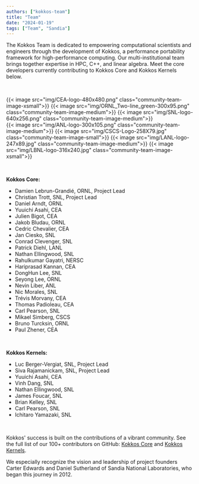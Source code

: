 ```yaml
---
authors: ["kokkos-team"]
title: "Team"
date: "2024-01-19"
tags: ["Team", "Sandia"]
---
```


The Kokkos Team is dedicated to empowering computational scientists and
engineers through the development of Kokkos, a performance portability
framework for high-performance computing. Our multi-institutional team brings
together expertise in HPC, C++, and linear algebra.  Meet the core developers
currently contributing to Kokkos Core and Kokkos Kernels below.

&nbsp;

<span class="botline">
{{< image src="img/CEA-logo-480x480.png"           class="community-team-image-xsmall">}}
{{< image src="img/ORNL_Two-line_green-300x95.png" class="community-team-image-medium">}}
{{< image src="img/SNL-logo-640x256.png"           class="community-team-image-medium">}}
</span>

<br>

<span class="botline">
{{< image src="img/ANL-logo-300x105.png"           class="community-team-image-medium">}}
{{< image src="img/CSCS-Logo-258X79.jpg"           class="community-team-image-small">}}
{{< image src="img/LANL-logo-247x89.jpg"           class="community-team-image-medium">}}
{{< image src="img/LBNL-logo-316x240.jpg"          class="community-team-image-xsmall">}}
</span>

&nbsp;

**Kokkos Core:**
- Damien Lebrun-Grandié, ORNL, Project Lead
- Christian Trott, SNL, Project Lead
- Daniel Arndt, ORNL
- Yuuichi Asahi, CEA
- Julien Bigot, CEA
- Jakob Bludau, ORNL
- Cedric Chevalier, CEA
- Jan Ciesko, SNL
- Conrad Clevenger, SNL
- Patrick Diehl, LANL
- Nathan Ellingwood, SNL
- Rahulkumar Gayatri, NERSC
- Hariprasad Kannan, CEA
- DongHun Lee, SNL
- Seyong Lee, ORNL
- Nevin Liber, ANL
- Nic Morales, SNL
- Trévis Morvany, CEA
- Thomas Padioleau, CEA
- Carl Pearson, SNL
- Mikael Simberg, CSCS
- Bruno Turcksin, ORNL
- Paul Zhener, CEA

&nbsp;

**Kokkos Kernels:**
- Luc Berger-Vergiat, SNL, Project Lead
- Siva Rajamanickam, SNL, Project Lead
- Yuuichi Asahi, CEA
- Vinh Dang, SNL
- Nathan Ellingwood, SNL
- James Foucar, SNL
- Brian Kelley, SNL
- Carl Pearson, SNL
- Ichitaro Yamazaki, SNL

&nbsp;

Kokkos' success is built on the contributions of a vibrant community.  See the
full list of our 100+ contributors on GitHub: [Kokkos
Core](https://github.com/kokkos/kokkos/graphs/contributors) and [Kokkos
Kernels](https://github.com/kokkos/kokkos-kernels/graphs/contributors).

We especially recognize the vision and leadership of project founders Carter
Edwards and Daniel Sutherland of Sandia National Laboratories, who began this
journey in 2012.

<style>

    .community-team-image-xsmall {
        width: 6%;
    }

    .community-team-image-small {
        width: 14%;
    }

    .community-team-image-medium {
        width: 15%;
    }

    .community-team-image-large {
        width: 17%;
    }

    .community-team-image-xlarge {
        width: 25%;
    }

    .botline div {
         vertical-align:bottom;
         display: inline;
    }
    .botline div img {
         margin-right: 0.5%;
    }

</style>
